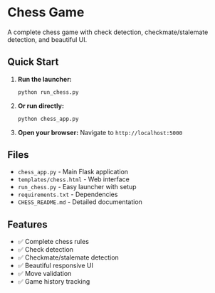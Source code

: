 # Chess Game

A complete chess game with check detection, checkmate/stalemate detection, and beautiful UI.

## Quick Start

1. **Run the launcher:**
   ```bash
   python run_chess.py
   ```

2. **Or run directly:**
   ```bash
   python chess_app.py
   ```

3. **Open your browser:**
   Navigate to `http://localhost:5000`

## Files

- `chess_app.py` - Main Flask application
- `templates/chess.html` - Web interface
- `run_chess.py` - Easy launcher with setup
- `requirements.txt` - Dependencies
- `CHESS_README.md` - Detailed documentation

## Features

- ✅ Complete chess rules
- ✅ Check detection
- ✅ Checkmate/stalemate detection
- ✅ Beautiful responsive UI
- ✅ Move validation
- ✅ Game history tracking 